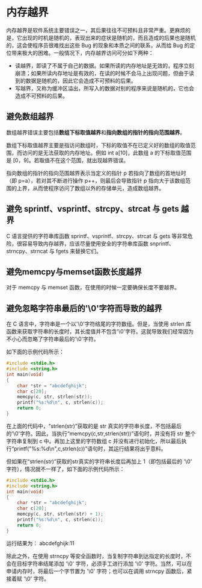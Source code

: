 # 内存越界

内存越界是软件系统主要错误之一，其后果往往不可预料且非常严重。更麻烦的是，它出现的时机是随机的，表现出来的症状是随机的，而且造成的后果也是随机的，这会使程序员很难找出这些 Bug 的现象和本质之间的联系，从而给 Bug 的定位带来极大的困难。一般情况下，内存越界访问可分如下两种：
* 读越界，即读了不属于自己的数据。如果所读的内存地址是无效的，程序立刻崩溃；如果所读内存地址是有效的，在读的时候不会马上出现问题，但由于读到的数据是随机的，因此它会造成不可预料的后果。
* 写越界，又称为缓冲区溢出，所写入的数据对别的程序来说是随机的，它也会造成不可预料的后果。

## 避免数组越界

数组越界错误主要包括**数组下标取值越界**和**指向数组的指针的指向范围越界**。

数组下标取值越界主要是指访问数组时，下标的取值不在已定义好的数组的取值范围，而访问的是无法获取的内存地址。例如 int a[10]，此数组 a 的下标取值范围是 [0，9]。若取值不在这个范围，就出现越界错误。

指向数组的指针的指向范围越界表示当定义的指针 p 若指向了数组的首地址时（即 p=a），若对其不断进行操作 p++，则最后会导致指针 p 指向大于该数组范围的上界，从而使程序访问了数组以外的存储单元，造成数组越界。

## 避免 sprintf、vsprintf、strcpy、strcat 与 gets 越界

C 语言提供的字符串库函数 sprintf、vsprintf、strcpy、strcat 与 gets 等非常危险，很容易导致内存越界，应该尽量使用安全的字符串库函数 snprintf、strncpy、strncat 与 fgets 来替换它们。

## 避免memcpy与memset函数长度越界

对于 memcpy 与 memset 函数，在使用的时候一定要确保长度不要越界。

## 避免忽略字符串最后的'\0'字符而导致的越界

在 C 语言中，字符串是一个以'\0'字符结尾的字符数组。但是，当使用 strlen 库函数来获取字符串的长度时，其长度值并不包含'\0'字符。这就导致我们经常因为不小心而忽略了字符串最后的'\0'字符。

如下面的示例代码所示：
```c
#include <stdio.h>
#include <string.h>
int main(void)
{
    char *str = "abcdefghijk";
    char c[20];
    memcpy(c, str, strlen(str));
    printf("%s:%d\n", c, strlen(c));
    return 0;
}
```
在上面的代码中，“strlen(str)”获取的是 str 真实的字符串长度，不包括最后的'\0'字符。因此，当执行“memcpy(c,str,strlen(str))”语句时，并没有将 str 整个字符串复制到 c 中。再加上这里的字符数组 c 并没有进行初始化，所以最后执行“printf("%s:%d\n",c,strlen(c))”语句时，其运行结果将出乎意料。

但如果在“strlen(str)”获取的str真实的字符串长度后再加上 1（即包括最后的 '\0' 字符），情况就不一样了，如下面的示例代码所示：
```c
#include <stdio.h>
#include <string.h>
int main(void)
{
    char *str = "abcdefghijk";
    char c[20];
    memcpy(c, str, strlen(str) + 1);
    printf("%s:%d\n", c, strlen(c));
    return 0;
}
```
运行结果为：
abcdefghijk:11

除此之外，在使用 strncpy 等安全函数时，当复制字符串到达指定的长度时，不会在目标字符串结尾添加 '\0' 字符，必须手工进行添加 '\0' 字符。当然，可以在申请内存时，将最后一个字节置为 '\0' 字符；也可以在调用 strncpy 函数后，紧接着赋 '\0' 字符。
